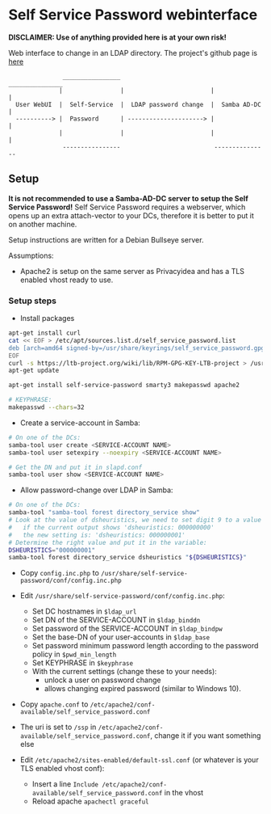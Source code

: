 # Self Service Password webinterface

**DISCLAIMER: Use of anything provided here is at your own risk!**

Web interface to change in an LDAP directory. 
The project's github page is [here](https://github.com/ltb-project/self-service-password) 

```text
               ________________                          _______________
              |                |                        |               |
  User WebUI  |  Self-Service  |  LDAP password change  |  Samba AD-DC  |
  ----------> |  Password      | ---------------------> |               |
              |                |                        |               |
               ----------------                          ---------------
```


## Setup

**It is not recommended to use a Samba-AD-DC server to setup the Self Service Password!** 
Self Service Password requires a webserver, which opens up an extra attach-vector to your DCs, therefore it is better to put it on another machine. 

Setup instructions are written for a Debian Bullseye server.

Assumptions:
- Apache2 is setup on the same server as Privacyidea and has a TLS enabled vhost ready to use. 

### Setup steps

- Install packages

```bash
apt-get install curl
cat << EOF > /etc/apt/sources.list.d/self_service_password.list
deb [arch=amd64 signed-by=/usr/share/keyrings/self_service_password.gpg] https://ltb-project.org/debian/stable stable main
EOF
curl -s https://ltb-project.org/wiki/lib/RPM-GPG-KEY-LTB-project > /usr/share/keyrings/self_service_password.gpg
apt-get update

apt-get install self-service-password smarty3 makepasswd apache2

# KEYPHRASE:
makepasswd --chars=32
```

- Create a service-account in Samba:

```bash
# On one of the DCs:
samba-tool user create <SERVICE-ACCOUNT NAME>
samba-tool user setexpiry --noexpiry <SERVICE-ACCOUNT NAME>

# Get the DN and put it in slapd.conf
samba-tool user show <SERVICE-ACCOUNT NAME>
```

- Allow password-change over LDAP in Samba:

```bash
# On one of the DCs:
samba-tool "samba-tool forest directory_service show"
# Look at the value of dsheuristics, we need to set digit 9 to a value of 1
#   if the current output shows 'dsheuristics: 000000000'
#   the new setting is: 'dsheuristics: 000000001'
# Determine the right value and put it in the variable:
DSHEURISTICS="000000001"
samba-tool forest directory_service dsheuristics "${DSHEURISTICS}"
```

- Copy `config.inc.php` to `/usr/share/self-service-password/conf/config.inc.php`
- Edit `/usr/share/self-service-password/conf/config.inc.php`:
  - Set DC hostnames in `$ldap_url`
  - Set DN of the SERVICE-ACCOUNT in `$ldap_binddn`
  - Set password of the SERVICE-ACCOUNT in `$ldap_bindpw`
  - Set the base-DN of your user-accounts in `$ldap_base`
  - Set password minimum password length according to the password policy in `$pwd_min_length`
  - Set KEYPHRASE in `$keyphrase`
  - With the current settings (change these to your needs):
    - unlock a user on password change
    - allows changing expired password (similar to Windows 10). 

- Copy `apache.conf` to `/etc/apache2/conf-available/self_service_password.conf`
- The uri is set to `/ssp` in `/etc/apache2/conf-available/self_service_password.conf`, change it if you want something else
- Edit `/etc/apache2/sites-enabled/default-ssl.conf` (or whatever is your TLS enabled vhost conf):
  - Insert a line `Include /etc/apache2/conf-available/self_service_password.conf` in the vhost
  - Reload apache `apachectl graceful`
